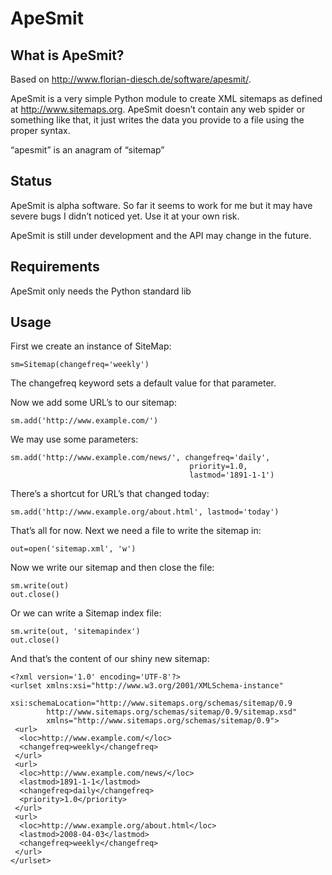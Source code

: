 # ApeSmit

## What is ApeSmit?
Based on http://www.florian-diesch.de/software/apesmit/.

ApeSmit is a very simple Python module to create XML sitemaps as defined at http://www.sitemaps.org. ApeSmit doesn’t contain any web spider or something like that, it just writes the data you provide to a file using the proper syntax.

“apesmit” is an anagram of “sitemap”

## Status
ApeSmit is alpha software. So far it seems to work for me but it may have severe bugs I didn’t noticed yet. Use it at your own risk.

ApeSmit is still under development and the API may change in the future.

## Requirements
ApeSmit only needs the Python standard lib

## Usage
First we create an instance of SiteMap:
```
sm=Sitemap(changefreq='weekly')
```
The changefreq keyword sets a default value for that parameter.

Now we add some URL’s to our sitemap:
```
sm.add('http://www.example.com/')
```
We may use some parameters:
```
sm.add('http://www.example.com/news/', changefreq='daily',
                                        priority=1.0,
                                        lastmod='1891-1-1')
```
There’s a shortcut for URL’s that changed today:
```
sm.add('http://www.example.org/about.html', lastmod='today')
```
That’s all for now. Next we need a file to write the sitemap in:
```
out=open('sitemap.xml', 'w')
```
Now we write our sitemap and then close the file:
```
sm.write(out)
out.close()
```
Or we can write a Sitemap index file:
```
sm.write(out, 'sitemapindex')
out.close()
```

And that’s the content of our shiny new sitemap:
```
<?xml version='1.0' encoding='UTF-8'?>
<urlset xmlns:xsi="http://www.w3.org/2001/XMLSchema-instance"
        xsi:schemaLocation="http://www.sitemaps.org/schemas/sitemap/0.9
        http://www.sitemaps.org/schemas/sitemap/0.9/sitemap.xsd"
        xmlns="http://www.sitemaps.org/schemas/sitemap/0.9">
 <url>
  <loc>http://www.example.com/</loc>
  <changefreq>weekly</changefreq>
 </url>
 <url>
  <loc>http://www.example.com/news/</loc>
  <lastmod>1891-1-1</lastmod>
  <changefreq>daily</changefreq>
  <priority>1.0</priority>
 </url>
 <url>
  <loc>http://www.example.org/about.html</loc>
  <lastmod>2008-04-03</lastmod>
  <changefreq>weekly</changefreq>
 </url>
</urlset>
```
